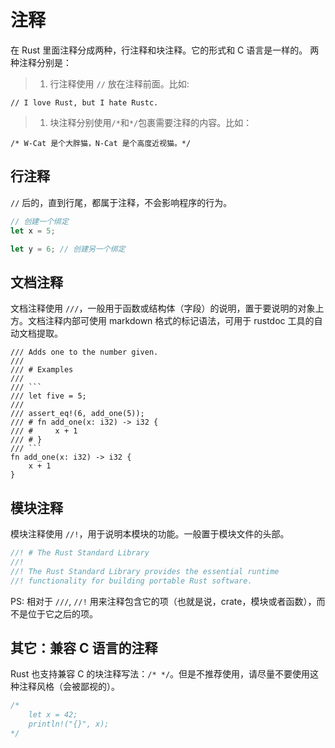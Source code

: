 # 注释

在 Rust 里面注释分成两种，行注释和块注释。它的形式和 C 语言是一样的。 两种注释分别是：

> 1. 行注释使用 `//` 放在注释前面。比如:

```
// I love Rust, but I hate Rustc.
```

> 1. 块注释分别使用`/*`和`*/`包裹需要注释的内容。比如：

```
/* W-Cat 是个大胖猫，N-Cat 是个高度近视猫。*/
```

## 行注释

`//` 后的，直到行尾，都属于注释，不会影响程序的行为。

```rust
// 创建一个绑定
let x = 5;

let y = 6; // 创建另一个绑定
```

## 文档注释

文档注释使用 `///`，一般用于函数或结构体（字段）的说明，置于要说明的对象上方。文档注释内部可使用 markdown 格式的标记语法，可用于 rustdoc 工具的自动文档提取。

````
/// Adds one to the number given.
///
/// # Examples
///
/// ```
/// let five = 5;
///
/// assert_eq!(6, add_one(5));
/// # fn add_one(x: i32) -> i32 {
/// #     x + 1
/// # }
/// ```
fn add_one(x: i32) -> i32 {
    x + 1
}
````

## 模块注释

模块注释使用 `//!`，用于说明本模块的功能。一般置于模块文件的头部。

```rust
//! # The Rust Standard Library
//!
//! The Rust Standard Library provides the essential runtime
//! functionality for building portable Rust software.
```

PS: 相对于 `///`, `//!` 用来注释包含它的项（也就是说，crate，模块或者函数），而不是位于它之后的项。

## 其它：兼容 C 语言的注释

Rust 也支持兼容 C 的块注释写法：`/* */`。但是不推荐使用，请尽量不要使用这种注释风格（会被鄙视的）。

```rust
/*
    let x = 42;
    println!("{}", x);
*/
```
